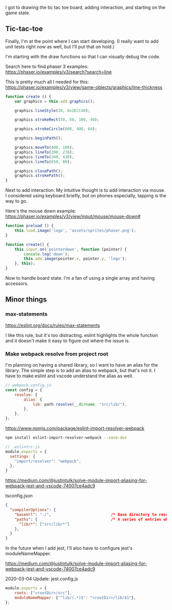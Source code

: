 
I got to drawing the tic tac toe board, adding interaction, and starting on the game state.

## Tic-tac-toe

Finally, I'm at the point where I can start developing. (I really want to add unit tests right now as well, but I'll put that on hold.)

I'm starting with the draw functions so that I can visually debug the code.

Search here to find phaser 3 examples: https://phaser.io/examples/v3/search?search=line

This is pretty much all I needed for this: https://phaser.io/examples/v3/view/game-objects/graphics/line-thickness

```js
function create () {
    var graphics = this.add.graphics();

    graphics.lineStyle(20, 0x2ECC40);

    graphics.strokeRect(50, 50, 100, 40);

    graphics.strokeCircle(600, 400, 64);

    graphics.beginPath();

    graphics.moveTo(400, 100);
    graphics.lineTo(200, 278);
    graphics.lineTo(340, 430);
    graphics.lineTo(650, 80);

    graphics.closePath();
    graphics.strokePath();
}

```

Next to add interaction. My intuitive thought is to add interaction via mouse. I considered using keyboard briefly, but on phones especially, tapping is the way to go.

Here's the mouse down example: https://phaser.io/examples/v3/view/input/mouse/mouse-down#

```js
function preload () {
    this.load.image('logo', 'assets/sprites/phaser.png');
}

function create() {
    this.input.on('pointerdown', function (pointer) {
        console.log('down');
        this.add.image(pointer.x, pointer.y, 'logo');
    }, this);
}

```

Now to handle board state. I'm a fan of using a single array and having accessors.

## Minor things

### max-statements
https://eslint.org/docs/rules/max-statements

I like this rule, but it's too distracting. eslint highlights the whole function and it doesn't make it easy to figure out where the issue is.

### Make webpack resolve from project root

I'm planning on having a shared library, so I want to have an alias for the library. The simple step is to add an alias to webpack, but that's not it. I have to make eslint and vscode understand the alias as well.

```js
// webpack.config.js
const config = {
    resolve: {
        alias: {
            lib: path.resolve(__dirname, "src/lib/"),
        },
    },
};
```

https://www.npmjs.com/package/eslint-import-resolver-webpack

```bash
npm install eslint-import-resolver-webpack --save-dev
```

```js
// .eslintrc.js
module.exports = {
  settings: {
    "import/resolver": "webpack",
  },
}
```
https://medium.com/@justintulk/solve-module-import-aliasing-for-webpack-jest-and-vscode-74007ce4adc9

tsconfig.json
```json
{
  "compilerOptions": {
    "baseUrl": "./",                          /* Base directory to resolve non-absolute module names. */
    "paths": {                                /* A series of entries which re-map imports to lookup locations relative to the 'baseUrl'. */
      "lib/*": ["src/lib/*"]
    },
  }
}
```

In the future when I add jest, I'll also have to configure jest's moduleNameMapper.

https://medium.com/@justintulk/solve-module-import-aliasing-for-webpack-jest-and-vscode-74007ce4adc9

2020-03-04 Update: jest.config.js
```js
module.exports = {
    roots: ["<rootDir>/src"],
    moduleNameMapper: {"^lib/(.*)$": "<rootDir>/lib/$1"},
};
```
